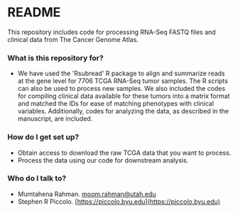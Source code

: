 # README #

This repository includes code for processing RNA-Seq FASTQ files and clinical data from The Cancer Genome Atlas.

### What is this repository for? ###

* We have used the 'Rsubread' R package to align and summarize reads at the gene level for 7706 TCGA RNA-Seq tumor samples. The R scripts can also be used to process new samples. We also included the codes for compiling clinical data available for these tumors into a matrix format and matched the IDs for ease of matching phenotypes with clinical variables. Additionally, codes for analyzing the data, as described in the manuscript, are included.

### How do I get set up? ###

* Obtain access to download the raw TCGA data that you want to process.
* Process the data using our code for downstream analysis.

### Who do I talk to? ###

* Mumtahena Rahman. [moom.rahman@utah.edu](mailto:moom.rahman@utah.edu)
* Stephen R Piccolo. [https://piccolo.byu.edu](https://piccolo.byu.edu)